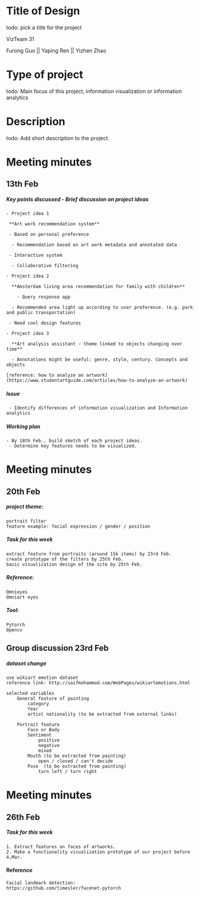 # Title of Design

todo: pick a title for the project

VizTeam 31

Furong Guo || Yaping Ren || Yizhen Zhao 

# Type of project

 todo: Main focus of this project, information visualization or information analytics
 
# Description

 todo: Add short description to the project.

# Meeting minutes

## 13th Feb 

##### Key points discussed - Brief discussion on project ideas

	- Project idea 1

 	 **Art work recommendation system**
  
   	 - Based on personal preference
    
  	  - Recommendation based on art work metadata and annotated data
    
   	 - Interactive system
    
  	  - Collaborative filtering 
    
	- Project idea 2

	  **Amsterdam living area recommendation for family with children**

	    - Query response app
    
  	  - Recommended area light up according to user preference. (e.g. park and public transportation)
    
   	 - Need cool design features
    
	- Project idea 3

	  **Art analysis assistant - theme linked to objects changing over time**
  
	  - Annotations might be useful: genre, style, century. Concepts and objects
  
  	[reference: how to analyze an artwork](https://www.studentartguide.com/articles/how-to-analyze-an-artwork)
  
 ##### Issue 
 
 	 - Identify differences of information visualization and Information analytics 
 
 ##### Working plan
 
  	- By 18th Feb., build sketch of each project ideas.
 	 - Determine key features needs to be visualized. 
  
  
# Meeting minutes

## 20th Feb 

##### project theme:
	portrait filter
 	feature example: facial expression / gender / position
	
##### Task for this week
	extract feature from portraits (around 15k items) by 23rd Feb.
	create prototype of the filters by 25th Feb.
	basic visualization design of the site by 25th Feb.

##### Reference:
	Omnieyes
	Omniart eyes 

##### Tool:	
	Pytorch
	Opencv

## Group discussion 23rd Feb

##### dataset change
	use wikiart emotion dataset
	reference link: http://saifmohammad.com/WebPages/wikiartemotions.html
	
	selected variables
		General feature of painting
			category
			Year
			artist nationality (to be extracted from external links)
			
		Portrait feature
			Face or Body
			Sentiment
				positive
				negative
				mixed
			Mouth (to be extracted from painting)
				open / closed / can't decide
			Pose  (to be extracted from painting)
				turn left / turn right

# Meeting minutes

## 26th Feb 

##### Task for this week

	1. Extract features on faces of artworks.
	2. Make a functionality visualization prototype of our project before 4,Mar.
	
#### Reference 
	Facial landmark detection:
	https://github.com/timesler/facenet-pytorch
